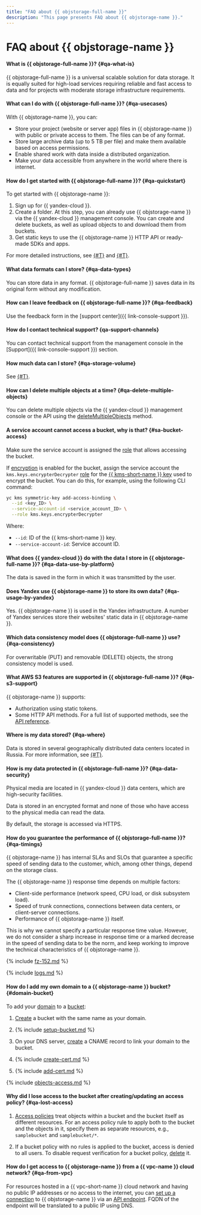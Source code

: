 ```yaml
---
title: "FAQ about {{ objstorage-full-name }}"
description: "This page presents FAQ about {{ objstorage-name }}."
---
```


# FAQ about {{ objstorage-name }}

#### What is {{ objstorage-full-name }}? {#qa-what-is}

{{ objstorage-full-name }} is a universal scalable solution for data storage. It is equally suited for high-load services requiring reliable and fast access to data and for projects with moderate storage infrastructure requirements.

#### What can I do with {{ objstorage-full-name }}? {#qa-usecases}

With {{ objstorage-name }}, you can:
* Store your project (website or server app) files in {{ objstorage-name }} with public or private access to them. The files can be of any format.
* Store large archive data (up to 5 TB per file) and make them available based on access permissions.
* Enable shared work with data inside a distributed organization.
* Make your data accessible from anywhere in the world where there is internet.

#### How do I get started with {{ objstorage-full-name }}? {#qa-quickstart}

To get started with {{ objstorage-name }}:
1. Sign up for {{ yandex-cloud }}.
1. Create a folder.
   At this step, you can already use {{ objstorage-name }} via the {{ yandex-cloud }} management console. You can create and delete buckets, as well as upload objects to and download them from buckets.
1. Get static keys to use the {{ objstorage-name }} HTTP API or ready-made SDKs and apps.

For more detailed instructions, see [{#T}](quickstart.md) and [{#T}](s3/index.md).

#### What data formats can I store? {#qa-data-types}

You can store data in any format. {{ objstorage-full-name }} saves data in its original form without any modification.

#### How can I leave feedback on {{ objstorage-full-name }}? {#qa-feedback}



Use the feedback form in the [support center]({{ link-console-support }}).



#### How do I contact technical support? {qa-support-channels}



You can contact technical support from the management console in the [Support]({{ link-console-support }}) section.



#### How much data can I store? {#qa-storage-volume}

See [{#T}](concepts/limits.md).

#### How can I delete multiple objects at a time? {#qa-delete-multiple-objects}

You can delete multiple objects via the {{ yandex-cloud }} management console or the API using the [deleteMultipleObjects](s3/api-ref/object/deletemultipleobjects.md) method.


#### A service account cannot access a bucket, why is that? {#sa-bucket-access}


Make sure the service account is assigned the [role](./security/#roles-list) that allows accessing the bucket.


If [encryption](./concepts/encryption.md) is enabled for the bucket, assign the service account the `kms.keys.encrypterDecrypter` [role](../kms/security/#service) for the [{{ kms-short-name }} key](../kms/concepts/key.md) used to encrypt the bucket. You can do this, for example, using the following CLI command:

```bash
yc kms symmetric-key add-access-binding \
  --id <key_ID> \
  --service-account-id <service_account_ID> \
  --role kms.keys.encrypterDecrypter
```

Where:
* `--id`: ID of the {{ kms-short-name }} key.
* `--service-account-id`: Service account ID.



#### What does {{ yandex-cloud }} do with the data I store in {{ objstorage-full-name }}? {#qa-data-use-by-platform}

The data is saved in the form in which it was transmitted by the user.



#### Does Yandex use {{ objstorage-name }} to store its own data? {#qa-usage-by-yandex}

Yes. {{ objstorage-name }} is used in the Yandex infrastructure. A number of Yandex services store their websites' static data in {{ objstorage-name }}.



#### Which data consistency model does {{ objstorage-full-name }} use? {#qa-consistency}

For overwritable (PUT) and removable (DELETE) objects, the strong consistency model is used.

#### What AWS S3 features are supported in {{ objstorage-full-name }}? {#qa-s3-support}

{{ objstorage-name }} supports:
* Authorization using static tokens.
* Some HTTP API methods. For a full list of supported methods, see the [API reference](s3/api-ref/index.md).



#### Where is my data stored? {#qa-where}

Data is stored in several geographically distributed data centers located in Russia. For more information, see [{#T}](../overview/concepts/geo-scope.md).



#### How is my data protected in {{ objstorage-full-name }}? {#qa-data-security}

Physical media are located in {{ yandex-cloud }} data centers, which are high-security facilities.

Data is stored in an encrypted format and none of those who have access to the physical media can read the data.

By default, the storage is accessed via HTTPS.

#### How do you guarantee the performance of {{ objstorage-full-name }}? {#qa-timings}

{{ objstorage-name }} has internal SLAs and SLOs that guarantee a specific speed of sending data to the customer, which, among other things, depend on the storage class.

The {{ objstorage-name }} response time depends on multiple factors:
* Client-side performance (network speed, CPU load, or disk subsystem load).
* Speed of trunk connections, connections between data centers, or client-server connections.
* Performance of {{ objstorage-name }} itself.

This is why we cannot specify a particular response time value. However, we do not consider a sharp increase in response time or a marked decrease in the speed of sending data to be the norm, and keep working to improve the technical characteristics of {{ objstorage-name }}.



{% include [fz-152.md](../_qa/fz-152.md) %}


{% include [logs.md](../_qa/logs.md) %}



#### How do I add my own domain to a {{ objstorage-name }} bucket? {#domain-bucket}

To add your [domain](operations/hosting/own-domain.md) to a [bucket](concepts/bucket.md):

1. [Create](operations/buckets/create.md) a bucket with the same name as your domain.

1. {% include [setup-bucket.md](../_includes/storage/setup-bucket.md) %}

1. On your DNS server, [create](operations/hosting/own-domain.md#domain-support) a CNAME record to link your domain to the bucket.

1. {% include [create-cert.md](../_includes/storage/create-cert.md) %}

1. {% include [add-cert.md](../_includes/storage/add-cert.md) %}

{% include [objects-access.md](../_includes/storage/objects-access.md) %}


#### Why did I lose access to the bucket after creating/updating an access policy? {#qa-lost-access}

1. [Access policies](concepts/policy.md) treat objects within a bucket and the bucket itself as different resources. For an access policy rule to apply both to the bucket and the objects in it, specify them as separate resources, e.g., `samplebucket` and `samplebucket/*`.

1. If a bucket policy with no rules is applied to the bucket, access is denied to all users. To disable request verification for a bucket policy, [delete](operations/buckets/policy.md#delete-policy) it.

#### How do I get access to {{ objstorage-name }} from a {{ vpc-name }} cloud network? {#qa-from-vpc}

For resources hosted in a {{ vpc-short-name }} cloud network and having no public IP addresses or no access to the internet, you can [set up a connection](../tutorials/routing/storage-vpc-access.md) to {{ objstorage-name }} via an [API endpoint](../api-design-guide/concepts/endpoints.md). FQDN of the endpoint will be translated to a public IP using DNS.